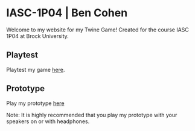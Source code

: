 # IASC-1P04 | Ben Cohen
Welcome to my website for my Twine Game! Created for the course IASC 1P04 at Brock University.


## Playtest

Playtest my game [here](playtest/playtest).

## Prototype

Play my prototype [here](prototype/TwineGamePrototype.html)

Note: It is highly recommended that you play my prototype with your speakers on or with headphones.
